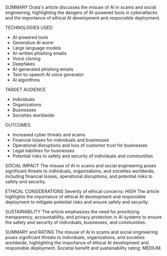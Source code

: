 SUMMARY
Drata's article discusses the misuse of AI in scams and social engineering, highlighting the dangers of AI-powered tools in cyberattacks and the importance of ethical AI development and responsible deployment.

TECHNOLOGIES USED
- AI-powered tools
- Generative AI worm
- Large language models
- AI-written phishing emails
- Voice cloning
- Deepfakes
- AI-generated phishing emails
- Text-to-speech AI voice generator
- AI algorithms

TARGET AUDIENCE
- Individuals
- Organizations
- Businesses
- Societies worldwide

OUTCOMES
- Increased cyber threats and scams
- Financial losses for individuals and businesses
- Operational disruptions and loss of customer trust for businesses
- Legal liabilities for businesses
- Potential risks to safety and security of individuals and communities

SOCIAL IMPACT
The misuse of AI in scams and social engineering poses significant threats to individuals, organizations, and societies worldwide, including financial losses, operational disruptions, and potential risks to safety and security.

ETHICAL CONSIDERATIONS
Severity of ethical concerns: HIGH
The article highlights the importance of ethical AI development and responsible deployment to mitigate potential risks and ensure safety and security.

SUSTAINABILITY
The article emphasizes the need for prioritizing transparency, accountability, and privacy protection in AI systems to ensure the safety and security of individuals, businesses, and communities.

SUMMARY and RATING
The misuse of AI in scams and social engineering poses significant threats to individuals, organizations, and societies worldwide, highlighting the importance of ethical AI development and responsible deployment. Societal benefit and sustainability rating: MEDIUM.
